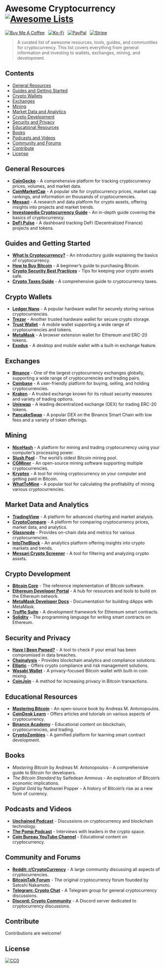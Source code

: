# Awesome Cryptocurrency [![Awesome Lists](https://srv-cdn.himpfen.io/badges/awesome-lists/awesomelists-flat.svg)](https://github.com/awesomelistsio/awesome)

[![Buy Me A Coffee](https://srv-cdn.himpfen.io/badges/buymeacoffee/buymeacoffee-flat.svg)](https://tinyurl.com/2h9aktmd) &nbsp; [![Ko-Fi](https://srv-cdn.himpfen.io/badges/kofi/kofi-flat.svg)](https://tinyurl.com/d4xnrptz) &nbsp; [![PayPal](https://srv-cdn.himpfen.io/badges/paypal/paypal-flat.svg)](https://tinyurl.com/mr22naua) &nbsp; [![Stripe](https://srv-cdn.himpfen.io/badges/stripe/stripe-flat.svg)](https://tinyurl.com/e8ymxdw3)

> A curated list of awesome resources, tools, guides, and communities for cryptocurrency. This list covers everything from general information and investing to wallets, exchanges, mining, and development.

## Contents

- [General Resources](#general-resources)
- [Guides and Getting Started](#guides-and-getting-started)
- [Crypto Wallets](#crypto-wallets)
- [Exchanges](#exchanges)
- [Mining](#mining)
- [Market Data and Analytics](#market-data-and-analytics)
- [Crypto Development](#crypto-development)
- [Security and Privacy](#security-and-privacy)
- [Educational Resources](#educational-resources)
- [Books](#books)
- [Podcasts and Videos](#podcasts-and-videos)
- [Community and Forums](#community-and-forums)
- [Contribute](#contribute)
- [License](#license)

## General Resources

- **[CoinGecko](https://www.coingecko.com/)** - A comprehensive platform for tracking cryptocurrency prices, volumes, and market data.
- **[CoinMarketCap](https://coinmarketcap.com/)** - A popular site for cryptocurrency prices, market cap rankings, and information on thousands of cryptocurrencies.
- **[Messari](https://messari.io/)** - A research and data platform for crypto assets, offering insights into projects and market trends.
- **[Investopedia Cryptocurrency Guide](https://www.investopedia.com/terms/c/cryptocurrency.asp)** - An in-depth guide covering the basics of cryptocurrency.
- **[DeFi Pulse](https://defipulse.com/)** - A dashboard tracking DeFi (Decentralized Finance) projects and tokens.

## Guides and Getting Started

- **[What Is Cryptocurrency?](https://www.investopedia.com/terms/c/cryptocurrency.asp)** - An introductory guide explaining the basics of cryptocurrency.
- **[How to Buy Bitcoin](https://www.coinbase.com/learn/buying/how-to-buy-bitcoin)** - A beginner’s guide to purchasing Bitcoin.
- **[Crypto Security Best Practices](https://bitcoin.org/en/secure-your-wallet)** - Tips for keeping your crypto assets safe.
- **[Crypto Taxes Guide](https://www.coindesk.com/learn/cryptocurrency-tax-guide)** - A comprehensive guide to cryptocurrency taxes.

## Crypto Wallets

- **[Ledger Nano](https://www.ledger.com/)** - A popular hardware wallet for securely storing various cryptocurrencies.
- **[Trezor](https://trezor.io/)** - Another trusted hardware wallet for secure crypto storage.
- **[Trust Wallet](https://trustwallet.com/)** - A mobile wallet supporting a wide range of cryptocurrencies and tokens.
- **[MetaMask](https://metamask.io/)** - A browser extension wallet for Ethereum and ERC-20 tokens.
- **[Exodus](https://www.exodus.com/)** - A desktop and mobile wallet with a built-in exchange feature.

## Exchanges

- **[Binance](https://www.binance.com/)** - One of the largest cryptocurrency exchanges globally, supporting a wide range of cryptocurrencies and trading pairs.
- **[Coinbase](https://www.coinbase.com/)** - A user-friendly platform for buying, selling, and holding cryptocurrencies.
- **[Kraken](https://www.kraken.com/)** - A trusted exchange known for its robust security measures and variety of trading options.
- **[Uniswap](https://uniswap.org/)** - A leading decentralized exchange (DEX) for trading ERC-20 tokens.
- **[PancakeSwap](https://pancakeswap.finance/)** - A popular DEX on the Binance Smart Chain with low fees and a variety of token offerings.

## Mining

- **[NiceHash](https://www.nicehash.com/)** - A platform for mining and trading cryptocurrency using your computer’s processing power.
- **[Slush Pool](https://slushpool.com/)** - The world’s oldest Bitcoin mining pool.
- **[CGMiner](https://github.com/ckolivas/cgminer)** - An open-source mining software supporting multiple cryptocurrencies.
- **[Kryptex](https://www.kryptex.org/)** - A tool for mining cryptocurrency on your computer and getting paid in Bitcoin.
- **[WhatToMine](https://whattomine.com/)** - A popular tool for calculating the profitability of mining various cryptocurrencies.

## Market Data and Analytics

- **[TradingView](https://www.tradingview.com/)** - A platform for advanced charting and market analysis.
- **[CryptoCompare](https://www.cryptocompare.com/)** - A platform for comparing cryptocurrency prices, market data, and analytics.
- **[Glassnode](https://glassnode.com/)** - Provides on-chain data and metrics for various cryptocurrencies.
- **[IntoTheBlock](https://app.intotheblock.com/)** - An analytics platform offering insights into crypto markets and trends.
- **[Messari Crypto Screener](https://messari.io/screener)** - A tool for filtering and analyzing crypto assets.

## Crypto Development

- **[Bitcoin Core](https://bitcoincore.org/)** - The reference implementation of Bitcoin software.
- **[Ethereum Developer Portal](https://ethereum.org/en/developers/)** - A hub for resources and tools to build on the Ethereum network.
- **[MetaMask Developer Docs](https://docs.metamask.io/)** - Documentation for building dApps with MetaMask.
- **[Truffle Suite](https://trufflesuite.com/)** - A development framework for Ethereum smart contracts.
- **[Solidity](https://soliditylang.org/)** - The programming language for writing smart contracts on Ethereum.

## Security and Privacy

- **[Have I Been Pwned?](https://haveibeenpwned.com/)** - A tool to check if your email has been compromised in data breaches.
- **[Chainalysis](https://www.chainalysis.com/)** - Provides blockchain analytics and compliance solutions.
- **[Elliptic](https://www.elliptic.co/)** - Offers crypto compliance and risk management solutions.
- **[Wasabi Wallet](https://wasabiwallet.io/)** - A privacy-focused Bitcoin wallet with built-in coin mixing.
- **[CoinJoin](https://en.bitcoin.it/wiki/CoinJoin)** - A method for increasing privacy in Bitcoin transactions.

## Educational Resources

- **[Mastering Bitcoin](https://github.com/bitcoinbook/bitcoinbook)** - An open-source book by Andreas M. Antonopoulos.
- **[CoinDesk Learn](https://www.coindesk.com/learn/)** - Offers articles and tutorials on various aspects of cryptocurrency.
- **[Binance Academy](https://academy.binance.com/)** - Educational content on blockchain, cryptocurrencies, and trading.
- **[CryptoZombies](https://cryptozombies.io/)** - A gamified platform for learning smart contract development.

## Books

- *Mastering Bitcoin* by Andreas M. Antonopoulos - A comprehensive guide to Bitcoin for developers.
- *The Bitcoin Standard* by Saifedean Ammous - An exploration of Bitcoin’s economic implications.
- *Digital Gold* by Nathaniel Popper - A history of Bitcoin’s rise as a new form of currency.

## Podcasts and Videos

- **[Unchained Podcast](https://unchainedpodcast.com/)** - Discussions on cryptocurrency and blockchain technology.
- **[The Pomp Podcast](https://www.anthonypompliano.com/podcast/)** - Interviews with leaders in the crypto space.
- **[Coin Bureau YouTube Channel](https://www.youtube.com/c/CoinBureau)** - Educational content on cryptocurrency.

## Community and Forums

- **[Reddit: r/CryptoCurrency](https://www.reddit.com/r/CryptoCurrency/)** - A large community discussing all aspects of cryptocurrencies.
- **[BitcoinTalk Forum](https://bitcointalk.org/)** - The original cryptocurrency forum founded by Satoshi Nakamoto.
- **[Telegram: Crypto Chat](https://t.me/cryptochat)** - A Telegram group for general cryptocurrency discussions.
- **[Discord: Crypto Community](https://discord.gg/cryptocurrency)** - A Discord server dedicated to cryptocurrency discussions.

## Contribute

Contributions are welcome!

## License

[![CC0](https://mirrors.creativecommons.org/presskit/buttons/88x31/svg/by-sa.svg)](http://creativecommons.org/licenses/by-sa/4.0/)
